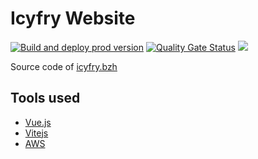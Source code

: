 # Icyfry Website

[![Build and deploy prod version](https://github.com/icyfry/icyfry-website/actions/workflows/deploy-prod.yml/badge.svg)](https://github.com/icyfry/icyfry-website/actions/workflows/deploy-prod.yml)
[![Quality Gate Status](https://sonarcloud.io/api/project_badges/measure?project=icyfry_icyfry-website&metric=alert_status)](https://sonarcloud.io/summary/new_code?id=icyfry_icyfry-website)
<img src="https://img.shields.io/github/languages/top/icyfry/icyfry-website" />

Source code of [icyfry.bzh](https://icyfry.bzh/)

## Tools used

* [Vue.js](https://fr.vuejs.org/index.html)
* [Vitejs](https://vitejs.dev/)
* [AWS](https://aws.amazon.com/)
